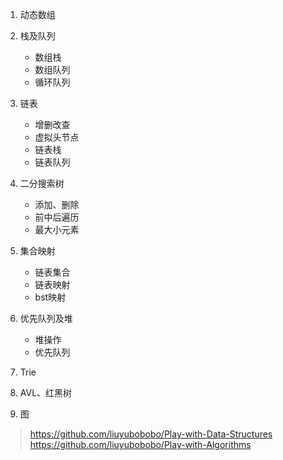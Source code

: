 1. 动态数组
2. 栈及队列
    - 数组栈
    - 数组队列
    - 循环队列
    
 3. 链表
    - 增删改查
    - 虚拟头节点
    - 链表栈
    - 链表队列
    
 4. 二分搜索树
    - 添加、删除
    - 前中后遍历
    - 最大小元素
5. 集合映射
   - 链表集合
   - 链表映射
   - bst映射
6. 优先队列及堆
    -   堆操作
    - 优先队列
7. Trie
8. AVL、红黑树
9. 图

> https://github.com/liuyubobobo/Play-with-Data-Structures
>https://github.com/liuyubobobo/Play-with-Algorithms